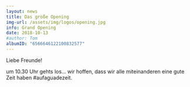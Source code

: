 ```yaml
---
layout: news
title: Das große Opening
img-url: /assets/img/logos/opening.jpg
info: Grand Opening
date: 2018-10-13
#author: Tom
albumID: "6566646122100832577"
---
```

Liebe Freunde!

um 10.30 Uhr gehts los... wir hoffen, dass wir alle miteinanderen eine gute
Zeit haben #aufaguadezeit.
